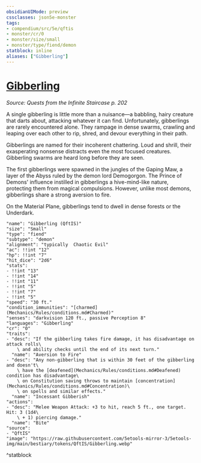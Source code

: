 ```yaml
---
obsidianUIMode: preview
cssclasses: json5e-monster
tags:
- compendium/src/5e/qftis
- monster/cr/0
- monster/size/small
- monster/type/fiend/demon
statblock: inline
aliases: ["Gibberling"]
---
```

# [Gibberling](Mechanics\bestiary\fiend/gibberling-qftis.md)
*Source: Quests from the Infinite Staircase p. 202*  

A single gibberling is little more than a nuisance—a babbling, hairy creature that darts about, attacking whatever it can find. Unfortunately, gibberlings are rarely encountered alone. They rampage in dense swarms, crawling and leaping over each other to rip, shred, and devour everything in their path.

Gibberlings are named for their incoherent chattering. Loud and shrill, their exasperating nonsense distracts even the most focused creatures. Gibberling swarms are heard long before they are seen.

The first gibberlings were spawned in the jungles of the Gaping Maw, a layer of the Abyss ruled by the demon lord Demogorgon. The Prince of Demons' influence instilled in gibberlings a hive-mind-like nature, protecting them from magical compulsions. However, unlike most demons, gibberlings share a strong aversion to fire.

On the Material Plane, gibberlings tend to dwell in dense forests or the Underdark.

```statblock
"name": "Gibberling (QftIS)"
"size": "Small"
"type": "fiend"
"subtype": "demon"
"alignment": "typically  Chaotic Evil"
"ac": !!int "12"
"hp": !!int "7"
"hit_dice": "2d6"
"stats":
- !!int "13"
- !!int "14"
- !!int "11"
- !!int "5"
- !!int "7"
- !!int "5"
"speed": "30 ft."
"condition_immunities": "[charmed](Mechanics/Rules/conditions.md#Charmed)"
"senses": "darkvision 120 ft., passive Perception 8"
"languages": "Gibberling"
"cr": "0"
"traits":
- "desc": "If the gibberling takes fire damage, it has disadvantage on attack rolls\
    \ and ability checks until the end of its next turn."
  "name": "Aversion to Fire"
- "desc": "Any non-gibberling that is within 30 feet of the gibberling and doesn't\
    \ have the [deafened](Mechanics/Rules/conditions.md#Deafened) condition has disadvantage\
    \ on Constitution saving throws to maintain [concentration](Mechanics/Rules/conditions.md#Concentration)\
    \ on spells and similar effects."
  "name": "Incessant Gibberish"
"actions":
- "desc": "Melee Weapon Attack: +3 to hit, reach 5 ft., one target. Hit: 3 (1d4\
    \ + 1) piercing damage."
  "name": "Bite"
"source":
- "QftIS"
"image": "https://raw.githubusercontent.com/5etools-mirror-3/5etools-img/main/bestiary/tokens/QftIS/Gibberling.webp"
```
^statblock
